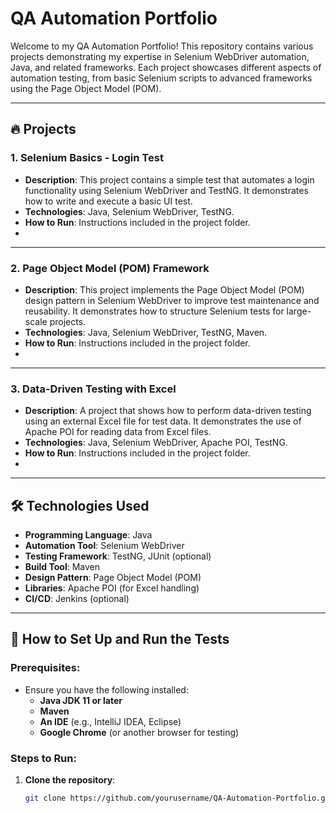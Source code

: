 
# QA Automation Portfolio

Welcome to my QA Automation Portfolio! This repository contains various projects demonstrating my expertise in Selenium WebDriver automation, Java, and related frameworks. Each project showcases different aspects of automation testing, from basic Selenium scripts to advanced frameworks using the Page Object Model (POM).

---

## 🔥 **Projects**

### 1. **Selenium Basics - Login Test**
   - **Description**: This project contains a simple test that automates a login functionality using Selenium WebDriver and TestNG. It demonstrates how to write and execute a basic UI test.
   - **Technologies**: Java, Selenium WebDriver, TestNG.
   - **How to Run**: Instructions included in the project folder.
   - 

---

### 2. **Page Object Model (POM) Framework**
   - **Description**: This project implements the Page Object Model (POM) design pattern in Selenium WebDriver to improve test maintenance and reusability. It demonstrates how to structure Selenium tests for large-scale projects.
   - **Technologies**: Java, Selenium WebDriver, TestNG, Maven.
   - **How to Run**: Instructions included in the project folder.
   - 

---

### 3. **Data-Driven Testing with Excel**
   - **Description**: A project that shows how to perform data-driven testing using an external Excel file for test data. It demonstrates the use of Apache POI for reading data from Excel files.
   - **Technologies**: Java, Selenium WebDriver, Apache POI, TestNG.
   - **How to Run**: Instructions included in the project folder.
   - 

---

## 🛠 **Technologies Used**

- **Programming Language**: Java
- **Automation Tool**: Selenium WebDriver
- **Testing Framework**: TestNG, JUnit (optional)
- **Build Tool**: Maven
- **Design Pattern**: Page Object Model (POM)
- **Libraries**: Apache POI (for Excel handling)
- **CI/CD**: Jenkins (optional)

---

## 🚀 **How to Set Up and Run the Tests**

### Prerequisites:
- Ensure you have the following installed:
  - **Java JDK 11 or later**
  - **Maven**
  - **An IDE** (e.g., IntelliJ IDEA, Eclipse)
  - **Google Chrome** (or another browser for testing)

### Steps to Run:

1. **Clone the repository**:
   ```bash
   git clone https://github.com/yourusername/QA-Automation-Portfolio.git

